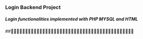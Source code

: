 ### Login Backend Project

##### Login functionalities implemented with PHP MYSQL and HTML
##🍕🍕🍕🍕🍕🍕🍕🍕🍕🍕🍕🍕🍕🍕🍕🍟🍟🍟🍟🍟🍟🍟🍟🍿🍿🍿🍿🍿🍿🍿🍿🚀🚀🚀🚀🚀🚀🚀🚀🚀🚀🚀🚀